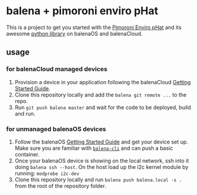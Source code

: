 # balena + pimoroni enviro pHat

This is a project to get you started with the [Pimoroni Enviro pHat][envirophat] and its awesome [python library][py-envirophat] on balenaOS and balenaCloud.

## usage

### for balenaCloud managed devices

1. Provision a device in your application following the balenaCloud [Getting Started Guide][balena-get-started].
2. Clone this repository locally and add the `balena git remote ...` to the repo.
3. Run `git push balena master` and wait for the code to be deployed, build and run.

### for unmanaged balenaOS devices

1. Follow the balenaOS [Getting Started Guide][balenaos-get-started] and get your device set up. Make sure you are familiar with [`balena-cli`][balena-cli] and can push a basic container.
2. Once your balenaOS device is showing on the local network, ssh into it doing `balena ssh --host`. On the host load up the i2c kernel module by running: `modprobe i2c-dev`
3. Clone this repository locally and run `balena push balena.local -s .` from the root of the repository folder.

[envirophat]:https://shop.pimoroni.com/products/enviro-phat
[py-envirophat]:https://github.com/pimoroni/enviro-phat
[balena-get-started]:https://balena.io/docs/raspberrypi3/python/getting-started/
[balenaos-get-started]:https://www.balena.io/os/docs/raspberrypi3/getting-started/
[balena-cli]:https://github.com/balena-io/balena-cli
